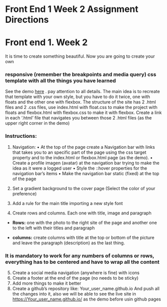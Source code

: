 # Front End 1 Week 2 Assignment Directions


# Front end 1. Week 2
It is time to create something beautiful. Now you are going to create your own
### responsive (remember the breakpoints and media query) css template with all the things you have learned
See the demo [here](https://mariandreamv.github.io/) . pay attention to all details.
The main idea is to recreate that template with your own style, but you have to do it twice, one with floats and the other one with flexbox.
The structure of the site has 2 .html files and 2 .css files, use index.html with float.css to make the project with floats  and flexbox.html with flexbox.css to make it with flexbox. Create a link in each ‘.html’ file that navigates you between those 2 .html files (as the upper right corner in the demo)  
### Instructions:
1.	Navigation:
•	At the top of the page create a Navigation bar with links that takes you to an specific part of the page using the css target  property and to the index.html or flexbox.html page (as the demo).
•	Create a profile imagen (avatar) at the navigation bar trying to make the idea as it were a logged user
•	Style the ::hover properties for the navigation bar’s items
•	Make the navigation bar static (fixed) at the top of the page

2.	Set a gradient background to the cover page (Select the color of your preference)
3.	Add a rule for the main title importing a new style font
4.	Create rows and columns. Each one with title, image and paragraph

* **Rows:**
one with the photo to the right site of the page and another one to the left with their titles and paragraph

*	 **columns:**
create columns with title at the top or bottom of the picture and leave the paragraph (description) as the last thing.

### It is mandatory to work for any numbers of columns or rows, everything has to be centered and have to wrap all the content

5.	Create a social media navigation (anywhere is fine) with icons
6.	Create a footer at the end of the page (no needs to be sticky)
7.	Add more things to make it better
8.	Create a github’s repository like:
Your_user_name.github.io
And push all the changes into it, also we will be able to see the live site in https://Your_user_name.github.io/ as the demo before usin github pages
